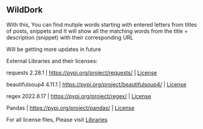 WildDork
--------

With this, You can find mutiple words starting with entered letters from titles of posts, snippets and It will show all the matching words from the title + description (snippet) with their corresponding URL

Will be getting more updates in future


External Libraries and their licenses:

requests 2.28.1 | https://pypi.org/project/requests/ |  [License](https://github.com/saadk555/WildDork/blob/main/Libraries/LICENSE_requests.txt)


beautifulsoup4 4.11.1 | https://pypi.org/project/beautifulsoup4/ | [License](https://github.com/saadk555/WildDork/blob/main/Libraries/LICENSE_beautifulsoup.txt)


regex 2022.8.17 | https://pypi.org/project/regex/ | [License](https://github.com/saadk555/WildDork/blob/main/Libraries/LICENSE_regex.txt)


Pandas | https://pypi.org/project/pandas/ | [License](https://github.com/saadk555/WildDork/blob/main/Libraries/LICENSE_pandas.txt)


For all license files, Please visit [Libraries](https://github.com/saadk555/WildDork/blob/main/Libraries)
